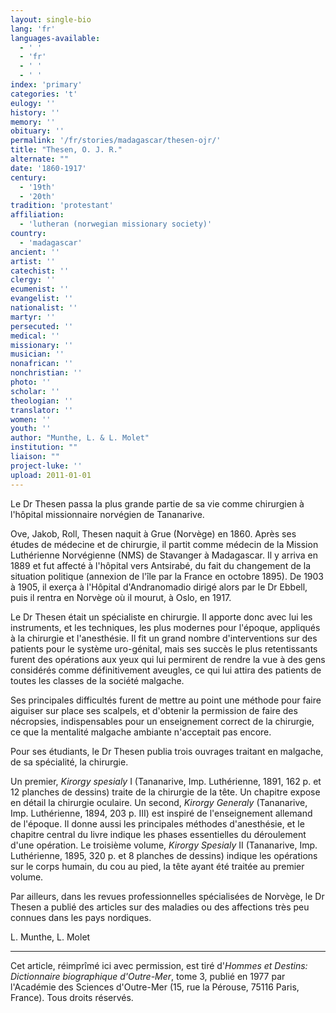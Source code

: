 ```yaml
---
layout: single-bio
lang: 'fr'
languages-available:
  - ' '
  - 'fr'
  - ' '
  - ' '
index: 'primary'
categories: 't'
eulogy: ''
history: ''
memory: ''
obituary: ''
permalink: '/fr/stories/madagascar/thesen-ojr/'
title: "Thesen, O. J. R."
alternate: ""
date: '1860-1917'
century:
  - '19th'
  - '20th'
tradition: 'protestant'
affiliation:
  - 'lutheran (norwegian missionary society)'
country:
  - 'madagascar'
ancient: ''
artist: ''
catechist: ''
clergy: ''
ecumenist: ''
evangelist: ''
nationalist: ''
martyr: ''
persecuted: ''
medical: ''
missionary: ''
musician: ''
nonafrican: ''
nonchristian: ''
photo: ''
scholar: ''
theologian: ''
translator: ''
women: ''
youth: ''
author: "Munthe, L. & L. Molet"
institution: ""
liaison: ""
project-luke: ''
upload: 2011-01-01
---
```




Le Dr Thesen passa la plus grande partie de sa vie comme chirurgien à l'hôpital missionnaire norvégien de Tananarive.

Ove, Jakob, Roll, Thesen naquit à Grue (Norvège) en 1860. Après ses études de médecine et de chirurgie, il partit comme médecin de la Mission Luthérienne Norvégienne (NMS) de Stavanger à Madagascar. Il y arriva en 1889 et fut affecté à l'hôpital vers Antsirabé, du fait du changement de la situation politique (annexion de l'île par la France en octobre 1895). De 1903 à 1905, il exerça à l'Hôpital d'Andranomadio dirigé alors par le Dr Ebbell, puis il rentra en Norvège où il mourut, à Oslo, en 1917.

Le Dr Thesen était un spécialiste en chirurgie. Il apporte donc avec lui les instruments, et les techniques, les plus modernes pour l'époque, appliqués à la chirurgie et l'anesthésie. Il fit un grand nombre d'interventions sur des patients pour le système uro-génital, mais ses succès le plus retentissants furent des opérations aux yeux qui lui permirent de rendre la vue à des gens considérés comme définitivement aveugles, ce qui lui attira des patients de toutes les classes de la société malgache.

Ses principales difficultés furent de mettre au point une méthode pour faire aiguiser sur place ses scalpels, et d'obtenir la permission de faire des nécropsies, indispensables pour un enseignement correct de la chirurgie, ce que la mentalité malgache ambiante n'acceptait pas encore.

Pour ses étudiants, le Dr Thesen publia trois ouvrages traitant en malgache, de sa spécialité, la chirurgie.

Un premier, *Kirorgy spesialy* I  (Tananarive, Imp. Luthérienne, 1891, 162 p. et 12 planches de dessins) traite de la chirurgie de la tête. Un chapitre expose en détail la chirurgie oculaire. Un second, *Kirorgy Generaly* (Tananarive, Imp. Luthérienne, 1894, 203 p. III) est inspiré de l'enseignement allemand de l'époque. Il donne aussi les principales méthodes d'anesthésie, et le chapitre central du livre indique les phases essentielles du déroulement d'une opération. Le troisième volume, *Kirorgy Spesialy* II (Tananarive, Imp. Luthérienne, 1895, 320 p. et 8 planches de dessins) indique les opérations sur le corps humain, du cou au pied, la tête ayant été traitée au premier volume.

Par ailleurs, dans les revues professionnelles spécialisées de Norvège, le Dr Thesen a publié des articles sur des maladies ou des affections très peu connues dans les pays nordiques.

L. Munthe, L. Molet

---

Cet article, réimprîmé ici avec permission, est tiré d'*Hommes et Destins: Dictionnaire biographique d'Outre-Mer*, tome 3, publié en 1977 par l'Académie des Sciences d'Outre-Mer (15, rue la Pérouse, 75116 Paris, France). Tous droits réservés.